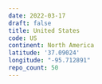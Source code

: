 ```yaml
---
date: 2022-03-17
draft: false
title: United States
code: US
continent: North America
latitude: '37.09024'
longitude: "-95.712891"
repo_count: 50
---
```



